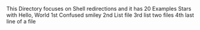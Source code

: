 This Directory focuses on Shell redirections and it has 20 Examples
Stars with  Hello, World
1st Confused smiley
2nd List file
3rd list two files
4th last line of a file
